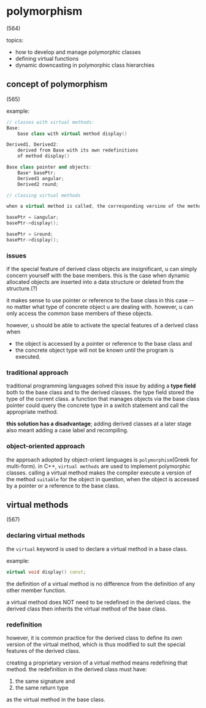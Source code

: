 # polymorphism

(564)

topics:

- how to develop and manage polymorphic classes
- defining virtual functions
- dynamic downcasting in polymorphic class hierarchies

## concept of polymorphism

(565)

example:

```c++
// classes with virtual methods:
Base:
    base class with virtual method display()

Derived1, Derived2:
    derived from Base with its own redefinitions
    of method display()

Base class pointer and objects:
    Base* basePtr;
    Derived1 angular;
    Derived2 round;

// classing virtual methods

when a virtual method is called, the corresponding versino of the method is executed for the object currently referenced.

basePtr = &angular;
basePtr->display();

basePtr = &round;
basePtr->display();

```

### issues

if the special feature of derived class objects are insignificant, u can simply concern yourself with the base members. this is the case when dynamic allocated objects are inserted into a data structure or deleted from the structure.(?)

it makes sense to use pointer or reference to the base class in this case -- no matter what type of concrete object u are dealing with. however, u can only access the common base members of these objects.

however, u should be able to activate the special features of a derived class when

- the object is accessed by a pointer or reference to the base class and
- the concrete object type will not be known until the program is executed.

### traditional approach

traditional programming languages solved this issue by adding a **type field** both to the base class and to the derived classes. the type field stored the type of the current class. a function that manages objects via the base class pointer could query the concrete type in a switch statement and call the appropriate method.

**this solution has a disadvantage**; adding derived classes at a later stage also meant adding a case label and recompiling.

### object-oriented approach

the approach adopted by object-orient languages is `polymorphism`(Greek for multi-form). in C++, `virtual methods` are used to implement polymorphic classes. calling a virtual method makes the compiler execute a version of the method `suitable` for the object in question, when the object is accessed by a pointer or a reference to the base class.

## virtual methods

(567)

### declaring virtual methods

the `virtual` keyword is used to declare a virtual method in a base class.

example:

```c++
virtual void display() const;
```

the definition of a virtual method is no difference from the definition of any other member function.

a virtual method does NOT need to be redefined in the derived class. the derived class then inherits the virtual method of the base class.

### redefinition

however, it is common practice for the derived class to define its own version of the virtual method, which is thus modified to suit the special features of the derived class.

creating a proprietary version of a virtual method means redefining that method. the redefinition in the derived class must have:

1. the same signature and
2. the same return type
   
as the virtual method in the base class.


